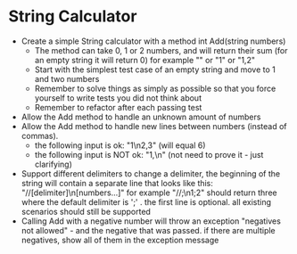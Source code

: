 # String Calculator

- Create a simple String calculator with a method int Add(string numbers)
    - The method can take 0, 1 or 2 numbers, and will return their sum (for an empty string it will
      return 0) for example "" or "1" or "1,2"
    - Start with the simplest test case of an empty string and move to 1 and two numbers
    - Remember to solve things as simply as possible so that you force yourself to write tests you did
      not think about
    - Remember to refactor after each passing test
- Allow the Add method to handle an unknown amount of numbers
- Allow the Add method to handle new lines between numbers (instead of commas).
    - the following input is ok:  "1\n2,3"  (will equal 6)
    - the following input is NOT ok:  "1,\n" (not need to prove it - just clarifying)
- Support different delimiters
        to change a delimiter, the beginning of the string will contain a separate line that looks like this:
        "//[delimiter]\n[numbers...]" for example "//;\n1;2" should return three where the default delimiter is ';' .
        the first line is optional. all existing scenarios should still be supported
- Calling Add with a negative number will throw an exception "negatives not allowed" - and the negative that was passed.
  if there are multiple negatives, show all of them in the exception message